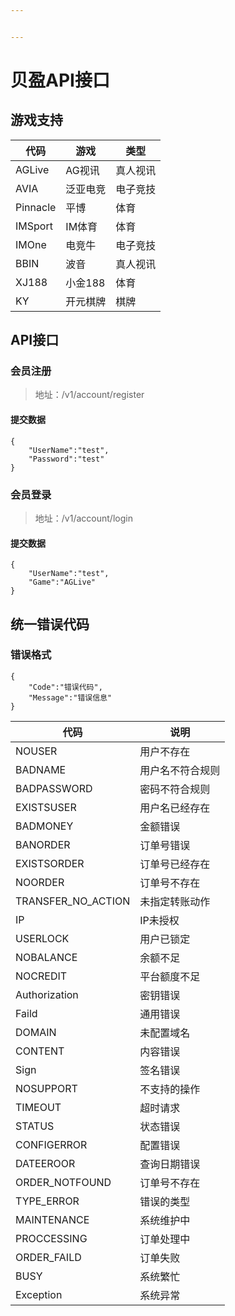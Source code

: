 ```yaml
---


---
```


<h1 id="贝盈api接口">贝盈API接口</h1>
<h2 id="游戏支持">游戏支持</h2>

<table>
<thead>
<tr>
<th>代码</th>
<th>游戏</th>
<th>类型</th>
</tr>
</thead>
<tbody>
<tr>
<td>AGLive</td>
<td>AG视讯</td>
<td>真人视讯</td>
</tr>
<tr>
<td>AVIA</td>
<td>泛亚电竞</td>
<td>电子竞技</td>
</tr>
<tr>
<td>Pinnacle</td>
<td>平博</td>
<td>体育</td>
</tr>
<tr>
<td>IMSport</td>
<td>IM体育</td>
<td>体育</td>
</tr>
<tr>
<td>IMOne</td>
<td>电竞牛</td>
<td>电子竞技</td>
</tr>
<tr>
<td>BBIN</td>
<td>波音</td>
<td>真人视讯</td>
</tr>
<tr>
<td>XJ188</td>
<td>小金188</td>
<td>体育</td>
</tr>
<tr>
<td>KY</td>
<td>开元棋牌</td>
<td>棋牌</td>
</tr>
</tbody>
</table><h2 id="api接口">API接口</h2>
<h3 id="会员注册">会员注册</h3>
<blockquote>
<p>地址：/v1/account/register</p>
</blockquote>
<h4 id="提交数据">提交数据</h4>
<pre><code>{
	"UserName":"test",
	"Password":"test"
}
</code></pre>
<h3 id="会员登录">会员登录</h3>
<blockquote>
<p>地址：/v1/account/login</p>
</blockquote>
<h4 id="提交数据-1">提交数据</h4>
<pre><code>{
	"UserName":"test",
	"Game":"AGLive"
}
</code></pre>
<h2 id="统一错误代码">统一错误代码</h2>
<h3 id="错误格式">错误格式</h3>
<pre><code>{
	"Code":"错误代码",
	"Message":"错误信息"
}
</code></pre>

<table>
<thead>
<tr>
<th>代码</th>
<th>说明</th>
</tr>
</thead>
<tbody>
<tr>
<td>NOUSER</td>
<td>用户不存在</td>
</tr>
<tr>
<td>BADNAME</td>
<td>用户名不符合规则</td>
</tr>
<tr>
<td>BADPASSWORD</td>
<td>密码不符合规则</td>
</tr>
<tr>
<td>EXISTSUSER</td>
<td>用户名已经存在</td>
</tr>
<tr>
<td>BADMONEY</td>
<td>金额错误</td>
</tr>
<tr>
<td>BANORDER</td>
<td>订单号错误</td>
</tr>
<tr>
<td>EXISTSORDER</td>
<td>订单号已经存在</td>
</tr>
<tr>
<td>NOORDER</td>
<td>订单号不存在</td>
</tr>
<tr>
<td>TRANSFER_NO_ACTION</td>
<td>未指定转账动作</td>
</tr>
<tr>
<td>IP</td>
<td>IP未授权</td>
</tr>
<tr>
<td>USERLOCK</td>
<td>用户已锁定</td>
</tr>
<tr>
<td>NOBALANCE</td>
<td>余额不足</td>
</tr>
<tr>
<td>NOCREDIT</td>
<td>平台额度不足</td>
</tr>
<tr>
<td>Authorization</td>
<td>密钥错误</td>
</tr>
<tr>
<td>Faild</td>
<td>通用错误</td>
</tr>
<tr>
<td>DOMAIN</td>
<td>未配置域名</td>
</tr>
<tr>
<td>CONTENT</td>
<td>内容错误</td>
</tr>
<tr>
<td>Sign</td>
<td>签名错误</td>
</tr>
<tr>
<td>NOSUPPORT</td>
<td>不支持的操作</td>
</tr>
<tr>
<td>TIMEOUT</td>
<td>超时请求</td>
</tr>
<tr>
<td>STATUS</td>
<td>状态错误</td>
</tr>
<tr>
<td>CONFIGERROR</td>
<td>配置错误</td>
</tr>
<tr>
<td>DATEEROOR</td>
<td>查询日期错误</td>
</tr>
<tr>
<td>ORDER_NOTFOUND</td>
<td>订单号不存在</td>
</tr>
<tr>
<td>TYPE_ERROR</td>
<td>错误的类型</td>
</tr>
<tr>
<td>MAINTENANCE</td>
<td>系统维护中</td>
</tr>
<tr>
<td>PROCCESSING</td>
<td>订单处理中</td>
</tr>
<tr>
<td>ORDER_FAILD</td>
<td>订单失败</td>
</tr>
<tr>
<td>BUSY</td>
<td>系统繁忙</td>
</tr>
<tr>
<td>Exception</td>
<td>系统异常</td>
</tr>
</tbody>
</table>
